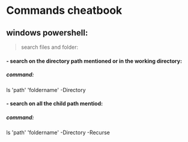 # Commands cheatbook

## windows powershell:
> search files and folder:

#### - search on the directory path mentioned or in the working directory:
  ##### command:
  ls 'path' 'foldername' -Directory
  
#### - search on all the child path mentiod:
  ##### command:
  ls 'path' 'foldername' -Directory -Recurse


